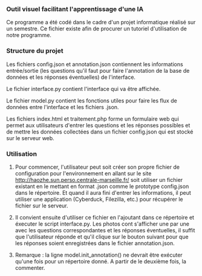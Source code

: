 ### Outil visuel facilitant l'apprentissage d'une IA
Ce programme a été codé dans le cadre d'un projet informatique réalisé sur un semestre.
Ce fichier existe afin de procurer un tutoriel d'utilisation de notre programme. 

### Structure du projet
Les fichiers config.json et annotation.json contiennent les informations entrée/sortie (les questions qu'il faut pour faire l'annotation de la base de données et les réponses éventuelles) de l'interface.

Le fichier interface.py contient l'interface qui va être affichée.

Le fichier model.py contient les fonctions utiles pour faire les flux de données entre l'interface et les fichiers .json.

Les fichiers index.html et traitement.php forme un formulaire web qui permet aux utilisateurs d'entrer les questions et les réponses possibles et de mettre les données collectées dans un fichier config.json qui est stocké sur le serveur web.

### Utilisation
1. Pour commencer, l'utilisateur peut soit créer son propre fichier de configuration pour l'environnement en allant sur le site http://haozhe.sun.perso.centrale-marseille.fr/ soit utiliser un fichier existant en le mettant en format .json comme le prototype config.json dans le répertoire. Et quand il aura fini d'entrer les informations, il peut utiliser une application (Cyberduck, Filezilla, etc.) pour récupérer le fichier sur le serveur.

2. Il convient ensuite d'utiliser ce fichier en l'ajoutant dans ce répertoire et éxecuter le script interface.py. Les photos cont s'afficher une par une avec les questions correspondantes et les réponses éventuelles, il suffit que l'utilisateur réponde et qu'il clique sur le bouton suivant pour que les réponses soient enregistrées dans le fichier annotation.json.

3. Remarque : la ligne model.init_annotation() ne devrait être exécuter qu'une fois pour un répertoire donné. A partir de le deuxième fois, la commenter.